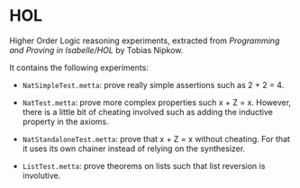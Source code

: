 # HOL

Higher Order Logic reasoning experiments, extracted from *Programming
and Proving in Isabelle/HOL* by Tobias Nipkow.

It contains the following experiments:

* `NatSimpleTest.metta`: prove really simple assertions such as
  2 + 2 = 4.

* `NatTest.metta`: prove more complex properties such x + Z = x.
  However, there is a little bit of cheating involved such as adding
  the inductive property in the axioms.

* `NatStandaloneTest.metta`: prove that x + Z = x without cheating.
  For that it uses its own chainer instead of relying on the
  synthesizer.

* `ListTest.metta`: prove theorems on lists such that list reversion
  is involutive.
